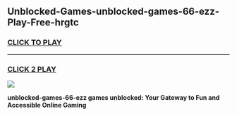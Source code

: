 
## Unblocked-Games-unblocked-games-66-ezz-Play-Free-hrgtc
<h3>
<a href="https://premium76.site?title=unblocked-games-66-ezz&ref=20A">CLICK TO PLAY</a></h3>
<hr>

<h3>
<a href="https://premium76.site?title=unblocked-games-66-ezz&ref=20A">CLICK 2 PLAY</a>
  
</h3>

<a href="https://premium76.site?title=unblocked-games-66-ezz&ref=20A"><img src="https://clearcache.store/games.png"></a>


**unblocked-games-66-ezz games unblocked: Your Gateway to Fun and Accessible Online Gaming**

